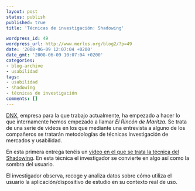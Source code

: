 ```yaml
---
layout: post
status: publish
published: true
title: 'Técnicas de investigación: Shadowing'

wordpress_id: 49
wordpress_url: http://www.merlos.org/blog2/?p=49
date: '2008-06-09 12:07:04 +0200'
date_gmt: '2008-06-09 10:07:04 +0200'
categories:
- blog-archive
- usabilidad
tags:
- usabilidad
- shadowing
- técnicas de investigación
comments: []
---
```

<p><a href="http://www.dnxgroup.com">DNX</a>, empresa para la que trabajo actualmente, ha empezado a hacer lo que internamente hemos empezado a llamar <em>El Rincón de Maritza. </em>Se trata de una serie de vídeos en los que mediante una entrevista a alguno de los compañeros se tratarán metodologías de técnicas investigación de mercados y usabilidad.</p>
<p>En esta primera entrega tenéis un <a title="Shadowing en Unvlog" href="http://unvlog.com/dnx/2008/6/5/shadowing-by-dnx">vídeo en el que se trata la técnica del Shadowing</a>. En esta técnica el investigador se convierte en algo así como la sombra del usuario.</p>
<p>El investigador observa, recoge y analiza datos sobre cómo utiliza el usuario la aplicación/dispositivo de estudio en su contexto real de uso.</p>
<p><object classid="clsid:d27cdb6e-ae6d-11cf-96b8-444553540000" width="400" height="302" codebase="http://download.macromedia.com/pub/shockwave/cabs/flash/swflash.cab#version=6,0,40,0"><param name="allowfullscreen" value="true" /><param name="allowscriptaccess" value="always" /><param name="src" value="http://www.vimeo.com/moogaloop.swf?clip_id=1122335&amp;server=www.vimeo.com&amp;show_title=1&amp;show_byline=1&amp;show_portrait=0&amp;color=&amp;fullscreen=1" /><embed type="application/x-shockwave-flash" width="400" height="302" src="http://www.vimeo.com/moogaloop.swf?clip_id=1122335&amp;server=www.vimeo.com&amp;show_title=1&amp;show_byline=1&amp;show_portrait=0&amp;color=&amp;fullscreen=1" allowfullscreen="true" allowscriptaccess="always"></embed></object></p>
<p> </p>
